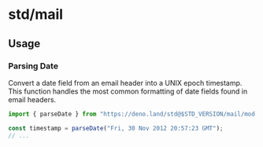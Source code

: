 # std/mail

## Usage

### Parsing Date

Convert a date field from an email header into a UNIX epoch timestamp. This
function handles the most common formatting of date fields found in email
headers.

```ts
import { parseDate } from "https://deno.land/std@$STD_VERSION/mail/mod.ts";

const timestamp = parseDate("Fri, 30 Nov 2012 20:57:23 GMT");
// ...
```

